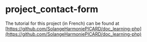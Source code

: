 # project_contact-form

The tutorial for this project (in French) can be found at [https://github.com/SolangeHarmoniePICARD/doc_learning-php](https://github.com/SolangeHarmoniePICARD/doc_learning-php)